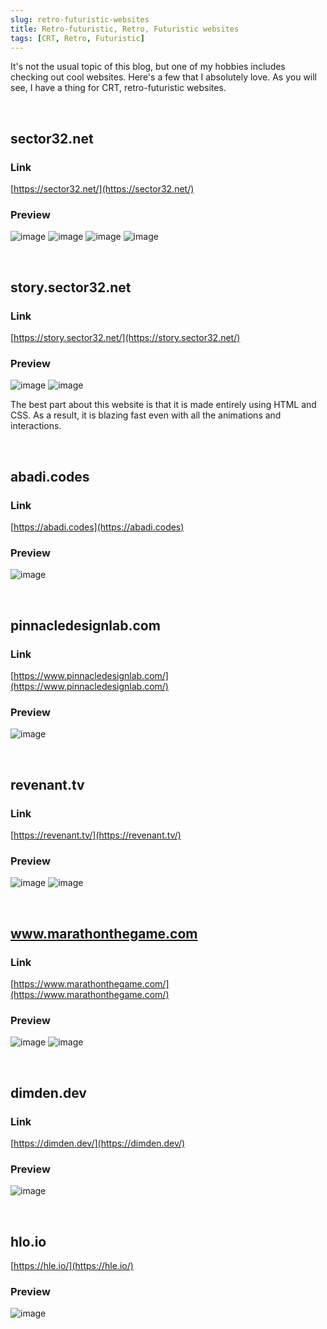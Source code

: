 ```yaml
---
slug: retro-futuristic-websites
title: Retro-futuristic, Retro, Futuristic websites
tags: [CRT, Retro, Futuristic]
---
```


It's not the usual topic of this blog, but one of my hobbies includes checking out cool websites. 
Here's a few that I absolutely love. 
As you will see, I have a thing for CRT, retro-futuristic websites.

<!-- truncate -->

&nbsp;

## sector32.net

### Link
[https://sector32.net/](https://sector32.net/)

### Preview
![image](https://github.com/Kunull/Blog/assets/110326359/165f8e43-0cdc-45e5-b55e-1ac2ee8cb557)
![image](https://github.com/Kunull/Blog/assets/110326359/b0308798-885a-4544-a430-b6e6585dafe7)
![image](https://github.com/Kunull/Blog/assets/110326359/ab7e15da-91d5-49fb-87f8-ea2d0b19a6a3)
![image](https://github.com/Kunull/Blog/assets/110326359/beb2a0b6-afa7-483f-aed3-1614be76aca9)

&nbsp;

## story.sector32.net

### Link
[https://story.sector32.net/](https://story.sector32.net/)

### Preview
![image](https://github.com/Kunull/Blog/assets/110326359/857d6a32-b9a2-458a-803f-f43d15f49d04)
![image](https://github.com/Kunull/Blog/assets/110326359/b13a9c2d-ecf8-4422-9617-765e0215f4de)

The best part about this website is that it is made entirely using HTML and CSS. As a result, it is blazing fast even with all the animations and interactions.

&nbsp;

## abadi.codes

### Link
[https://abadi.codes](https://abadi.codes)

### Preview
![image](https://github.com/Kunull/Blog/assets/110326359/c949f918-651d-412b-8fac-71742d6bfcc7)

&nbsp;

## pinnacledesignlab.com

### Link
[https://www.pinnacledesignlab.com/](https://www.pinnacledesignlab.com/)

### Preview
![image](https://github.com/Kunull/Blog/assets/110326359/9b6085c8-7e3c-4c10-b178-f5fc900f1a27)

&nbsp;

## revenant.tv

### Link
[https://revenant.tv/](https://revenant.tv/)

### Preview
![image](https://github.com/Kunull/Blog/assets/110326359/99e479d6-708b-4cbb-8ee8-4d8eeb4e8dcd)
![image](https://github.com/Kunull/Blog/assets/110326359/774b2bd5-e17a-49a2-834c-a81cf407f5e0)

&nbsp;

## www.marathonthegame.com

### Link
[https://www.marathonthegame.com/](https://www.marathonthegame.com/)

### Preview
![image](https://github.com/Kunull/Blog/assets/110326359/64ec6390-b2f6-4442-b880-d7c2f511d1fe)
![image](https://github.com/Kunull/Blog/assets/110326359/89851f67-6686-41b7-b895-7300fb8ce3d6)

&nbsp;

## dimden.dev

### Link
[https://dimden.dev/](https://dimden.dev/)

### Preview
![image](https://github.com/Kunull/Blog/assets/110326359/a3e99537-c28f-4012-97c3-bb4309404a62)

&nbsp;

## hlo.io
[https://hle.io/](https://hle.io/)

### Preview
![image](https://github.com/Kunull/Blog/assets/110326359/4f3bd8b6-b898-4216-8e36-93ac53b0cdf9)
